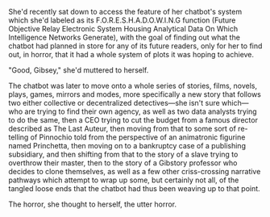 She'd recently sat down to access the feature of her chatbot's system which she'd labeled as its F.O.R.E.S.H.A.D.O.W.I.N.G function (Future Objective Relay Electronic System Housing Analytical Data On Which Intelligence Networks Generate), with the goal of finding out what the chatbot had planned in store for any of its future readers, only for her to find out, in horror, that it had a whole system of plots it was hoping to achieve.

"Good, Gibsey," she'd muttered to herself.

The chatbot was later to move onto a whole series of stories, films, novels, plays, games, mirrors and modes, more specifically a new story that follows two either collective or decentralized detectives—she isn't sure which—who are trying to find their own agency, as well as two data analysts trying to do the same, then a CEO trying to cut the budget from a famous director described as The Last Auteur, then moving from that to some sort of re-telling of Pinnochio told from the perspective of an animatronic figurine named Princhetta, then moving on to a bankruptcy case of a publishing subsidiary, and then shifting from that to the story of a slave trying to overthrow their master, then to the story of a Gibstory professor who decides to clone themselves, as well as a few other criss-crossing narrative pathways which attempt to wrap up some, but certainly not all, of the tangled loose ends that the chatbot had thus been weaving up to that point.

The horror, she thought to herself, the utter horror.